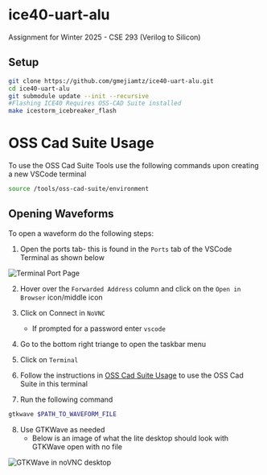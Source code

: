 # ice40-uart-alu
Assignment for Winter 2025 - CSE 293 (Verilog to Silicon)

## Setup

```bash
git clone https://github.com/gmejiamtz/ice40-uart-alu.git
cd ice40-uart-alu
git submodule update --init --recursive
#Flashing ICE40 Requires OSS-CAD Suite installed
make icestorm_icebreaker_flash
```

# OSS Cad Suite Usage
To use the OSS Cad Suite Tools use the following commands upon creating a new VSCode terminal
```bash
source /tools/oss-cad-suite/environment
```

## Opening Waveforms
To open a waveform do the following steps:

1. Open the ports tab- this is found in the `Ports` tab of the VSCode Terminal as shown below

![Terminal Port Page](docs/terminal_ports_page.png)

2. Hover over the `Forwarded Address` column and click on the `Open in Browser` icon/middle icon

3. Click on Connect in `NoVNC`
    - If prompted for a password enter `vscode`
4. Go to the bottom right triange to open the taskbar menu

5. Click on `Terminal`

6. Follow the instructions in [OSS Cad Suite Usage](#oss-cad-suite-usage) to use the OSS Cad Suite in this terminal

7. Run the following command

```bash
gtkwave $PATH_TO_WAVEFORM_FILE
```

8. Use GTKWave as needed
    - Below is an image of what the lite desktop should look with GTKWave open with no file

![GTKWave in noVNC desktop](docs/lite_desktop_gtkwave.png)
